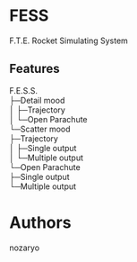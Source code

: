 # FESS
F.T.E. Rocket Simulating System
## Features
F.E.S.S.  
├─Detail mood  
│  ├─Trajectory  
│  └─Open Parachute  
└─Scatter mood  
<span>    </span>├─Trajectory  
<span>    </span>│  ├─Single output  
<span>    </span>│  └─Multiple output  
<span>    </span>└─Open Parachute  
<span>       </span>├─Single output  
<span>       </span>└─Multiple output  
# Authors
nozaryo
